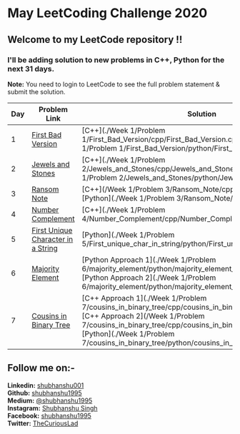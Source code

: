 May LeetCoding Challenge 2020
========
## Welcome to my LeetCode repository !!
### I'll be adding solution to new problems in C++, Python for the next 31 days.

**Note:** You need to login to LeetCode to see the full problem statement & submit the solution.

| Day | Problem Link | Solution | Difficulty |
|---| ----- | -------- | ---------- |
|1|[First Bad Version](https://leetcode.com/explore/challenge/card/may-leetcoding-challenge/534/week-1-may-1st-may-7th/3316/) | [C++](./Week 1/Problem 1/First_Bad_Version/cpp/First_Bad_Version.cpp), [Python](/Week 1/Problem 1/First_Bad_Version/python/First_Bad_Version.py) |Easy|
|2|[Jewels and Stones](https://leetcode.com/explore/challenge/card/may-leetcoding-challenge/534/week-1-may-1st-may-7th/3317/) | [C++](./Week 1/Problem 2/Jewels_and_Stones/cpp/Jewels_and_Stones.cpp), [Python](./Week 1/Problem 2/Jewels_and_Stones/python/Jewels_and_Stones.py ) |Easy|
|3|[Ransom Note](https://leetcode.com/explore/challenge/card/may-leetcoding-challenge/534/week-1-may-1st-may-7th/3318/) | [C++](/Week 1/Problem 3/Ransom_Note/cpp/Ransom_Note.cpp), [Python](./Week 1/Problem 3/Ransom_Note/python/Ransom_Note.py) |Easy|
|4|[Number Complement](https://leetcode.com/explore/challenge/card/may-leetcoding-challenge/534/week-1-may-1st-may-7th/3319/) | [C++](./Week 1/Problem 4/Number_Complement/cpp/Number_Complement.cpp) |Easy|
|5|[First Unique Character in a String](https://leetcode.com/explore/challenge/card/may-leetcoding-challenge/534/week-1-may-1st-may-7th/3320/) | [Python](./Week 1/Problem 5/First_unique_char_in_string/python/First_unique_char_in_string.py) |Easy|
|6|[Majority Element](https://leetcode.com/explore/challenge/card/may-leetcoding-challenge/534/week-1-may-1st-may-7th/3321/) | [Python Approach 1](./Week 1/Problem 6/majority_element/python/majority_element_approach_1.py /), [Python Approach 2](./Week 1/Problem 6/majority_element/python/majority_element_approach_2.py) |Easy|
|7|[Cousins in Binary Tree](https://leetcode.com/explore/challenge/card/may-leetcoding-challenge/534/week-1-may-1st-may-7th/3322/) | [C++ Approach 1](./Week 1/Problem 7/cousins_in_binary_tree/cpp/cousins_in_binary_tree_approach_1.cpp), [C++ Approach 2](/Week 1/Problem 7/cousins_in_binary_tree/cpp/cousins_in_binary_tree_approach_2.cpp), [Python](./Week 1/Problem 7/cousins_in_binary_tree/python/cousins_in_binary_tree_dfs.py) |Easy|






## Follow me on:-
**Linkedin:** [shubhanshu001](https://www.linkedin.com/in/shubhanshu001/) <br />
**Github:** [shubhanshu1995](https://github.com/shubhanshu1995) <br />
**Medium:** [@shubhanshu1995](https://medium.com/@shubhanshu1995) <br />
**Instagram:** [Shubhanshu Singh](https://www.instagram.com/shubhanshu._.singh/) <br />
**Facebook:** [shubhanshu1995](https://www.facebook.com/shubhanshu1995) <br />
**Twitter:** [TheCuriousLad](https://twitter.com/TheCuriousLad) <br />


